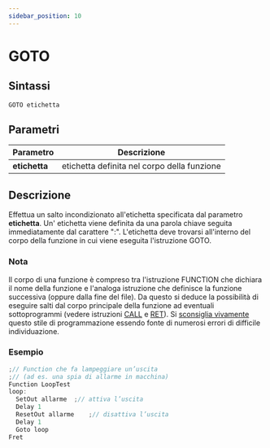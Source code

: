 ```yaml
---
sidebar_position: 10
---
```


# GOTO

## Sintassi

  ```
GOTO etichetta	
  ```

## Parametri
|Parametro               | Descrizione                                       |                
|------------------------|---------------------------------------------------|
| **etichetta**          | etichetta definita nel corpo della funzione       |    

## Descrizione
Effettua un salto incondizionato all'etichetta specificata dal parametro **etichetta**.
Un' etichetta viene definita da una parola chiave seguita immediatamente dal carattere ":".
L'etichetta deve trovarsi all'interno del corpo della funzione in cui viene eseguita l'istruzione GOTO.

### Nota
Il corpo di una funzione è compreso tra l'istruzione FUNCTION che dichiara il nome della funzione e l'analoga istruzione che definisce la funzione successiva (oppure dalla fine del file). Da questo si deduce la possibilità di eseguire salti dal corpo principale della funzione ad eventuali sottoprogrammi (vedere istruzioni [CALL](CALL.md) e [RET](RET.md)). Si <u>sconsiglia vivamente</u> questo stile di programmazione essendo fonte di numerosi errori di difficile individuazione.

### Esempio

  ```c {9} showLineNumbers
;// Function che fa lampeggiare un’uscita
;// (ad es. una spia di allarme in macchina)
Function LoopTest
loop:
    SetOut allarme	;// attiva l’uscita
    Delay 1
    ResetOut allarme	;// disattiva l’uscita
    Delay 1
    Goto loop
Fret
 ```
